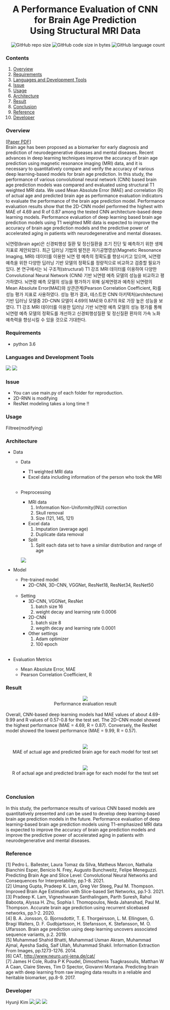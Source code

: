 # <div align=center> A Performance Evaluation of CNN for Brain Age Prediction <br/> Using Structural MRI Data </div>

<div align=right> <img alt="GitHub repo size" src="https://img.shields.io/github/repo-size/HJK02130/A-Performance-Evaluation-of-CNN-for-Brain-Age-Prediction-Using-Structural-MRI-Data?style=flat-square"> <img alt="GitHub code size in bytes" src="https://img.shields.io/github/languages/code-size/HJK02130/A-Performance-Evaluation-of-CNN-for-Brain-Age-Prediction-Using-Structural-MRI-Data?style=flat-square"> <img alt="GitHub language count" src="https://img.shields.io/github/languages/count/HJK02130/A-Performance-Evaluation-of-CNN-for-Brain-Age-Prediction-Using-Structural-MRI-Data?style=flat-square"> </div>

### Contents
1. [Overview](#overview)
2. [Requirements](#requirements)
3. [Languages and Development Tools](#languages-and-development-tools)
4. [Issue](#issue)
5. [Usage](#usage)
6. [Architecture](#architecture)
7. [Result](#result)
8. [Conclusion](#conclusion)
9. [Reference](#reference)
10. [Developer](#developer)

### Overview
[[Paper PDF]](https://drive.google.com/file/d/1HIQyfWCf2v_nSxT9akmXAhBki5N1vN7B/view)<br/>
Brain age has been proposed as a biomarker for early diagnosis and prediction of neurodegenerative diseases and mental diseases. Recent advances in deep learning techniques improve the accuracy of brain age prediction using magnetic resonance imaging (MRI) data, and it is necessary to quantitatively compare and verify the accuracy of various deep learning-based models for brain age prediction. In this study, the performance of various convolutional neural network (CNN) based brain age prediction models was compared and evaluated using structural T1 weighted MRI data. We used Mean Absolute Error (MAE) and correlation (R) of actual age and predicted brain age as performance evaluation indicators to evaluate the performance of the brain age prediction model. Performance evaluation results show that the 2D-CNN model performed the highest with MAE of 4.69 and R of 0.87 among the tested CNN architecture-based deep learning models. Performance evaluation of deep learning based brain age prediction models using T1 weighted MRI data is expected to improve the accuracy of brain age prediction models and the predictive power of accelerated aging in patients with neurodegenerative and mental diseases.

뇌연령(brain age)은 신경퇴행성 질환 및 정신질환을 조기 진단 및 예측하기 위한 생체지표로 제안되었다. 최근 딥러닝 기법의 발전은 자기공명영상(Magnetic Resonance Imaging, MRI) 데이터를 이용한 뇌연 령 예측의 정확도를 향상시키고 있으며, 뇌연령 예측을 위한 다양한 딥러닝 기반 모델의 정확도를 정량적으로 비교하고 검증할 필요가 있다. 본 연구에서는 뇌 구조적(structural) T1 강조 MRI 데이터를 이용하여 다양한 Convolutional Neural Network (CNN) 기반 뇌연령 예측 모델의 성능을 비교하고 평가하였다. 뇌연령 예측 모델의 성능을 평가하기 위해 실제연령과 예측된 뇌연령의 Mean Absolute Error(MAE)와 상관관계(Pearson Correlation Coefficient, R)를 성능 평가 지표로 사용하였다. 성능 평가 결과, 테스트한 CNN 아키텍처(architecture) 기반 딥러닝 모델중 2D-CNN 모델이 4.69의 MAE와 0.87의 R로 가장 높은 성능을 보였다. T1 강조 MRI 데이터를 이용한 딥러닝 기반 뇌연령 예측 모델의 성능 평가를 통해 뇌연령 예측 모델의 정확도를 개선하고 신경퇴행성질환 및 정신질환 환자의 가속 노화 예측력을 향상시킬 수 있을 것으로 기대한다.

### Requirements
+ python 3.6

### Languages and Development Tools
<img src="https://img.shields.io/badge/Python-3766AB?style=flat-square&logo=Python&logoColor=white"/> <img src="https://img.shields.io/badge/Google Colab-F9AB00?style=flat-square&logo=GoogleColab&logoColor=white"/>

### Issue
+ You can use main.py of each folder for reproduction.
+ 2D-RNN is modifying
+ ResNet modeling takes a long time !! 

### Usage
Filtree(modifying)

### Architecture
+ Data
    + Data
        + T1 weighted MRI data
        + Excel data including information of the person who took the MRI
        <br/>
    + Preprocessing
        + MRI data
            1. Information Non-Uniformity(INU) correction
            2. Skull removal
            3. Size (121, 145, 121)
        + Excel data
            1. Imputation (average age)
            2. Duplicate data removal
        + Split
            1. Split each data set to have a similar distribution and range of age
	    
	    ![](https://lh3.googleusercontent.com/5XcKpqI6HX87bEzfQkRu3mhLDJ9SE1RYE-DAx2rE4xspQhZhss6jMVXiFzR9lApnThjuhVAElx3IxMvF_iQfRRGmDCd9WnXB-dIR_RQU5QZ1Bg2WVwsfgVhyFIJXgPz8y8l5nXlm)

+ Model
    + Pre-trained model
        + 2D-CNN, 3D-CNN, VGGNet, ResNet18, ResNet34, ResNet50
        <br/>
    + Setting
        + 3D-CNN, VGGNet, ResNet
            1. batch size 16
            2. weight decay and learning rate 0.0006
        + 2D-CNN
            1. batch size 8
            2. wegith decay and learning rate 0.0001
        + Other settings
            1. Adam optimizer
            2. 100 epoch
        <br/><br/>
+ Evaluation Metrics
    + Mean Absolute Error, MAE
    + Pearson Correlation Coefficient, R

### Result
<div align=center>  <img src="./img/result1.png"> </div>
<div align=center> Performance evaluation result </div> <br/>
Overall, CNN-based deep learning models had MAE values of about 4.69-9.99 and R values of 0.57-0.8 for the test set. The 2D-CNN model showed the highest performance (MAE = 4.69, R = 0.87). Conversely, the ResNet model showed the lowest performance (MAE = 9.99, R = 0.57).<br/><br/><br/>
<div align=center>  <img src="./img/result2.png"> </div>
<div align=center> MAE of actual age and predicted brain age for each model for test set </div> <br/><br/>
<div align=center>  <img src="./img/result3.png"> </div>
<div align=center> R of actual age and predicted brain age for each model for the test set </div> <br/><br/>


### Conclusion
In this study, the performance results of various CNN based models are quantitatively presented and can be used to develop deep learning-based brain age prediction models in the future. Performance evaluation of deep learning-based brain age prediction models using T1-emphasized MRI data is expected to improve the accuracy of brain age prediction models and improve the predictive power of accelerated aging in patients with neurodegenerative and mental diseases.

### Reference
[1] Pedro L. Ballester, Laura Tomaz da Silva, Matheus Marcon, Nathalia Bianchini Esper, Benicio N. Frey, Augusto Bunchweitz, Felipe Meneguzzi. Predicting Brain Age and Slice Level: Convolutional Neural Networks and Consequences for Interpretability, pp.1-8. 2021.<br/>
[2] Umang Gupta, Pradeep K. Lam, Greg Ver Steeg, Paul M. Thompson. Improved Brain Age Estimation with Slice-based Set Networks, pp.1-3. 2021.<br/>
[3] Pradeep K. Lam, Vigneshwaran Santhalingam, Parth Suresh, Rahul Baboota, Alyssa H. Zhu, Sophia I. Thomopoulos, Neda Jahanshad, Paul M. Thompson. Accurate brain age prediction using recurrent slicebased networks, pp.1-2. 2020.<br/>
[4] B. A. Jonsson, G. Bjornsdottir, T. E. Thorgeirsson, L. M. Ellingsen, G. Bragi Walters, D. F. Gudbjartsson, H. Stefansson, K. Stefansson, M. O. Ulfarsson. Brain age prediction using deep learning uncovers associated sequence variants, p.2. 2019.<br/>
[5] Muhammad Shahid Bhatti, Muhammad Usman Akram, Muhammad Ajmal, Ayesha Sadiq, Saif Ullah, Muhammad Shakil. Information Extraction From Images, pp.1273-1276. 2014.<br/>
[6] CAT, http://www.neuro.uni-jena.de/cat/<br/>
[7] James H Cole, Rudra P K Poudel, Dimosthenis Tsagkrasoulis, Matthan W A Caan, Claire Steves, Tim D Spector, Giovanni Montana. Predicting brain age with deep learning from raw imaging data results in a reliable and heritable biomarker, pp.8-9. 2017.<br/>

### Developer
Hyunji Kim <a href="mailto:hjk02130@gmail.com"> <img src ="https://img.shields.io/badge/Gmail-EA4335.svg?&style=flat-squar&logo=Gmail&logoColor=white"/> </a> 
[<img src="https://img.shields.io/badge/Notion-000000?style=flat-square&logo=Notion&logoColor=white"/>](https://read-me.notion.site/Hyunji-Kim-9dbdb62cc84347feb85b3c58225bb63b)
	<a href = "https://github.com/HJK02130"> <img src ="https://img.shields.io/badge/Github-181717.svg?&style=flat-squar&logo=Github&logoColor=white"/> </a>
	
